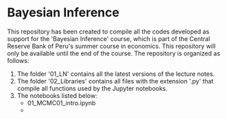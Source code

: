 # Bayesian Inference
This repository has been created to compile all the codes developed as support for the 'Bayesian Inference' course, which is part of the Central Reserve Bank of Peru's summer course in economics. This repository will only be available until the end of the course.
The repository is organized as follows: 
1. The folder '01_LN' contains all the latest versions of the lecture notes.
2. The folder '02_Libraries' contains all files with the extension '.py' that compile all functions used by the Jupyter notebooks.
3. The notebooks listed below:
   * 01_MCMC01_intro.ipynb
   * 
